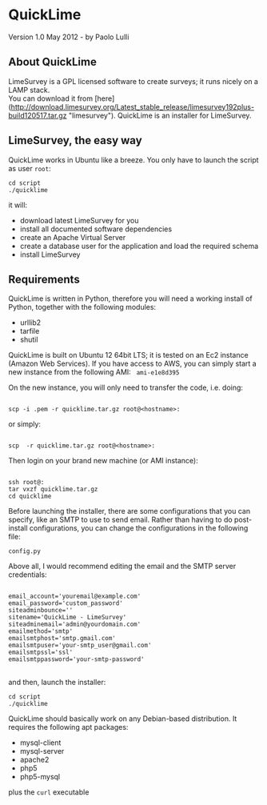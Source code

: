 QuickLime
=========
Version 1.0 May 2012  - by Paolo Lulli

About QuickLime
------------------------------

LimeSurvey is a GPL licensed software to create surveys; it runs nicely on
a LAMP stack. <br/>
You can download it from [here] (http://download.limesurvey.org/Latest_stable_release/limesurvey192plus-build120517.tar.gz "limesurvey").
QuickLime is an installer for LimeSurvey. 

LimeSurvey, the easy way
------------------------------

QuickLime works in Ubuntu like a breeze.
You only have to launch the script as user <code>root</code>:
<pre><code>cd script
./quicklime
</code></pre>

it will:

- download latest LimeSurvey for you
- install all documented software dependencies
- create an Apache Virtual Server 
- create a database user for the application and load the required schema
- install LimeSurvey

 
Requirements
------------
QuickLime is written in Python, therefore you will need a working install of Python, together with the following modules:

- urllib2
- tarfile
- shutil

QuickLime is built on Ubuntu 12 64bit LTS; it is tested on an Ec2 
instance (Amazon Web Services). If you have access to AWS, you can simply 
start a new instance from the following AMI: <code> ami-e1e8d395 </code>

On the new instance, you will only need to transfer the code, i.e. doing:

<code>
scp -i <secret-key>.pem -r quicklime.tar.gz root@&lt;hostname&gt;:
</code>

or simply:

<code>
scp  -r quicklime.tar.gz root@&lt;hostname&gt;:
</code>

Then login on your brand new machine (or AMI instance):

<code>
ssh root@<hostname>:
tar vxzf quicklime.tar.gz
cd quicklime
</code>

Before launching the installer, there are some configurations that you can 
specify, like an SMTP to use to send email. Rather than having to do 
post-install configurations, you can change the configurations in 
the following file:

<code>config.py</code>

Above all, I would recommend editing the email and the SMTP server credentials:

<pre>
<code>
email_account='youremail@example.com'
email_password='custom_password'
siteadminbounce=''
sitename='QuickLime - LimeSurvey'
siteadminemail='admin@yourdomain.com'
emailmethod='smtp'
emailsmtphost='smtp.gmail.com'
emailsmtpuser='your-smtp_user@gmail.com'
emailsmtpssl='ssl'
emailsmtppassword='your-smtp-password'
</code>
</pre>


and then, launch the installer:

<pre><code>cd script
./quicklime
</code></pre>

QuickLime should basically work on any Debian-based distribution. It requires 
the following apt packages:

- mysql-client
- mysql-server
- apache2
- php5
- php5-mysql

plus the <code>curl</code> executable
